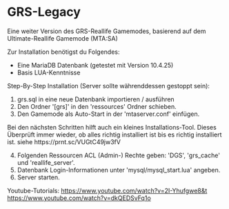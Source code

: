 # GRS-Legacy
Eine weiter Version des GRS-Reallife Gamemodes, basierend auf dem Ultimate-Reallife Gamemode (MTA:SA)

Zur Installation benötigst du Folgendes:
- Eine MariaDB Datenbank (getestet mit Version 10.4.25)
- Basis LUA-Kenntnisse 

Step-By-Step Installation (Server sollte währenddessen gestoppt sein):

1) grs.sql in eine neue Datenbank importieren / ausführen
2) Den Ordner '[grs]' in den 'ressources' Ordner schieben.
3) Den Gamemode als Auto-Start in der 'mtaserver.conf' einfügen.
  <resource src="reallife_server" startup="1" protected="0" />
Bei den nächsten Schritten hilft auch ein kleines Installations-Tool. Dieses Überprüft immer wieder, ob alles richtig installiert ist bis es richtig installiert ist.
siehe https://prnt.sc/VUGtC49jw3fV

4) Folgenden Ressourcen ACL (Admin-) Rechte geben: 'DGS', 'grs_cache' und 'reallife_server'. 
5) Datenbank Login-Informationen unter 'mysql/mysql_start.lua' angeben.
6) Server starten.


Youtube-Tutorials:
https://www.youtube.com/watch?v=2I-Yhufgwe8&t
https://www.youtube.com/watch?v=dkQEDSvFq1o
